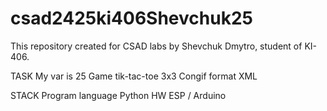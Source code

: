 # csad2425ki406Shevchuk25
This repository created for CSAD labs by Shevchuk Dmytro, student of KI-406.

TASK
My var is 25
Game tik-tac-toe 3x3 
Congif format XML

STACK
Program language Python
HW ESP / Arduino
